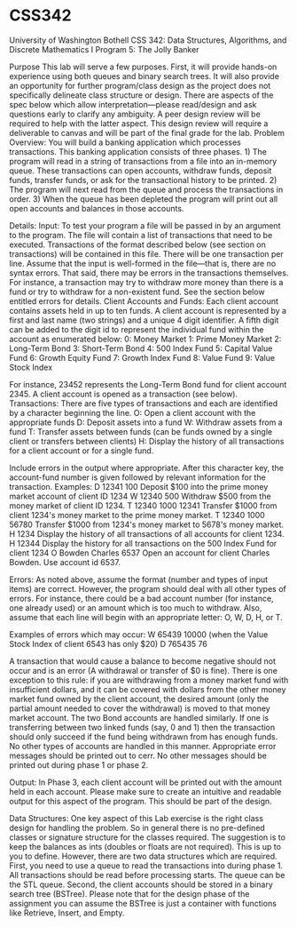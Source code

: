 # CSS342
University of Washington Bothell
CSS 342: Data Structures, Algorithms, and Discrete Mathematics I
Program 5: The Jolly Banker


Purpose
This lab will serve a few purposes. First, it will provide hands-on experience using both queues
and binary search trees. It will also provide an opportunity for further program/class design as
the project does not specifically delineate class structure or design.
There are aspects of the spec below which allow interpretation—please read/design and ask
questions early to clarify any ambiguity.
A peer design review will be required to help with the latter aspect. This design review will
require a deliverable to canvas and will be part of the final grade for the lab.
Problem Overview:
You will build a banking application which processes transactions. This banking
application consists of three phases.
    1) The program will read in a string of transactions from a file into an in-memory queue.
       These transactions can open accounts, withdraw funds, deposit funds, transfer funds, or ask for
       the transactional history to be printed.
    2) The program will next read from the queue and process the transactions in order.
    3) When the queue has been depleted the program will print out all open accounts and
       balances in those accounts.
       
Details:
Input:
To test your program a file will be passed in by an argument to the program. The file will
contain a list of transactions that need to be executed. Transactions of the format described
below (see section on transactions) will be contained in this file. There will be one transaction
per line.
Assume that the input is well-formed in the file—that is, there are no syntax errors. That
said, there may be errors in the transactions themselves. For instance, a transaction may try to
withdraw more money than there is a fund or try to withdraw for a non-existent fund. See the
section below entitled errors for details.
Client Accounts and Funds:
Each client account contains assets held in up to ten funds. A client account is
represented by a first and last name (two strings) and a unique 4 digit identifier. A fifth digit can
be added to the digit id to represent the individual fund within the account as enumerated
below:
0: Money Market 
1: Prime Money Market 
2: Long-Term Bond 
3: Short-Term Bond 
4: 500 Index Fund
5: Capital Value Fund
6: Growth Equity Fund
7: Growth Index Fund
8: Value Fund
9: Value Stock Index

For instance, 23452 represents the Long-Term Bond fund for client account 2345. A
client account is opened as a transaction (see below).
Transactions:
There are five types of transactions and each are identified by a character beginning the line.
O: Open a client account with the appropriate funds
D: Deposit assets into a fund
W: Withdraw assets from a fund
T: Transfer assets between funds (can be funds owned by a single client or
transfers between clients)
H: Display the history of all transactions for a client account or for a single fund.


Include errors in the output where appropriate.
After this character key, the account-fund number is given followed by relevant information for
the transaction.
Examples:
D 12341 100 Deposit $100 into the prime money market account of client ID 1234
W 12340 500 Withdraw $500 from the money market of client ID 1234.
T 12340 1000 12341 Transfer $1000 from client 1234's money market to the prime money market.
T 12340 1000 56780 Transfer $1000 from 1234's money market to 5678's money market.
H 1234 Display the history of all transactions of all accounts for client 1234.
H 12344 Display the history for all transactions on the 500 Index Fund for client 1234
O Bowden Charles 6537 Open an account for client Charles Bowden. Use account id 6537.


Errors:
As noted above, assume the format (number and types of input items) are correct. However,
the program should deal with all other types of errors. For instance, there could be a bad
account number (for instance, one already used) or an amount which is too much to withdraw.
Also, assume that each line will begin with an appropriate letter: O, W, D, H, or T.

Examples of errors which may occur:
W 65439 10000 (when the Value Stock Index of client 6543 has only $20)
D 765435 76

A transaction that would cause a balance to become negative should not occur and is an error
(A withdrawal or transfer of $0 is fine). There is one exception to this rule: if you are
withdrawing from a money market fund with insufficient dollars, and it can be covered with
dollars from the other money market fund owned by the client account, the desired amount
(only the partial amount needed to cover the withdrawal) is moved to that money market
account. The two Bond accounts are handled similarly. If one is transferring between two linked
funds (say, 0 and 1) then the transaction should only succeed if the fund being withdrawn from
has enough funds. No other types of accounts are handled in this manner.
Appropriate error messages should be printed out to cerr. No other messages should be printed
out during phase 1 or phase 2.


Output:
In Phase 3, each client account will be printed out with the amount held in each account.
Please make sure to create an intuitive and readable output for this aspect of the program. This
should be part of the design.

Data Structures:
One key aspect of this Lab exercise is the right class design for handling the problem. So
in general there is no pre-defined classes or signature structure for the classes required. The
suggestion is to keep the balances as ints (doubles or floats are not required). This is up to you
to define. However, there are two data structures which are required.
First, you need to use a queue to read the transactions into during phase 1. All
transactions should be read before processing starts. The queue can be the STL queue.
Second, the client accounts should be stored in a binary search tree (BSTree). Please
note that for the design phase of the assignment you can assume the BSTree is just a container
with functions like Retrieve, Insert, and Empty.

